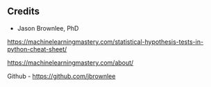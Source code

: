 ## Credits

* Jason Brownlee, PhD

https://machinelearningmastery.com/statistical-hypothesis-tests-in-python-cheat-sheet/




https://machinelearningmastery.com/about/

Github -  https://github.com/jbrownlee
